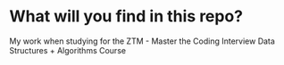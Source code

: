 # What will you find in this repo?
My work when studying for the ZTM - Master the Coding Interview Data Structures + Algorithms Course
